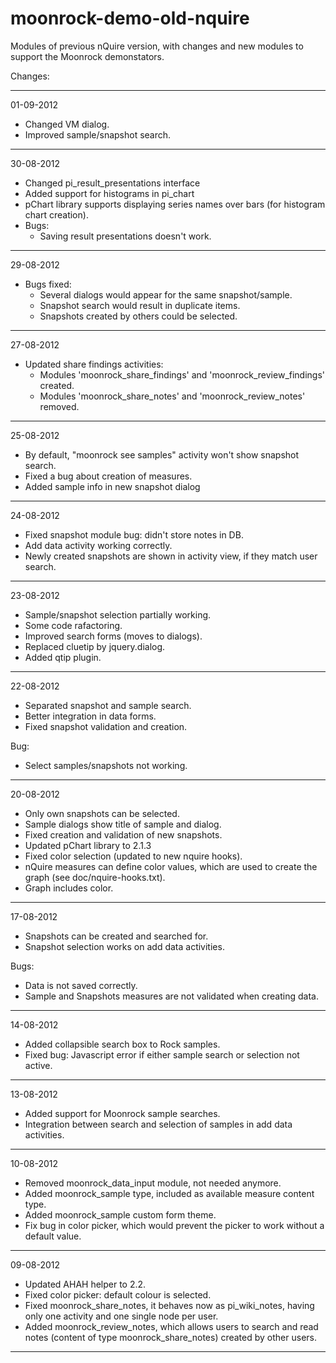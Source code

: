 moonrock-demo-old-nquire
========================


Modules of previous nQuire version, with changes and new modules to support the 
Moonrock demonstators.

Changes:

-----------------
01-09-2012

- Changed VM dialog.
- Improved sample/snapshot search.

-----------------
30-08-2012

- Changed pi_result_presentations interface
- Added support for histograms in pi_chart
- pChart library supports displaying series names over bars (for histogram chart creation).
- Bugs:
  + Saving result presentations doesn't work.

-----------------
29-08-2012

- Bugs fixed:
  + Several dialogs would appear for the same snapshot/sample.
  + Snapshot search would result in duplicate items.
  + Snapshots created by others could be selected.

-----------------
27-08-2012

- Updated share findings activities: 
  + Modules 'moonrock_share_findings' and 'moonrock_review_findings' created.
  + Modules 'moonrock_share_notes' and 'moonrock_review_notes' removed.


-----------------
25-08-2012

- By default, "moonrock see samples" activity won't show snapshot search.
- Fixed a bug about creation of measures.
- Added sample info in new snapshot dialog

-----------------
24-08-2012

- Fixed snapshot module bug: didn't store notes in DB.
- Add data activity working correctly.
- Newly created snapshots are shown in activity view, if they match user search.

-----------------
23-08-2012

- Sample/snapshot selection partially working.
- Some code rafactoring.
- Improved search forms (moves to dialogs).
- Replaced cluetip by jquery.dialog.
- Added qtip plugin.

-----------------
22-08-2012

- Separated snapshot and sample search.
- Better integration in data forms.
- Fixed snapshot validation and creation.

Bug:
- Select samples/snapshots not working.



-----------------
20-08-2012

- Only own snapshots can be selected.
- Sample dialogs show title of sample and dialog.
- Fixed creation and validation of new snapshots.
- Updated pChart library to 2.1.3
- Fixed color selection (updated to new nquire hooks).
- nQuire measures can define color values, which are used to create the graph (see doc/nquire-hooks.txt).
- Graph includes color.


-----------------
17-08-2012

- Snapshots can be created and searched for.
- Snapshot selection works on add data activities.

Bugs:
- Data is not saved correctly.
- Sample and Snapshots measures are not validated when creating data.

-----------------
14-08-2012

- Added collapsible search box to Rock samples.
- Fixed bug: Javascript error if either sample search or selection not active.

-----------------
13-08-2012

- Added support for Moonrock sample searches.
- Integration between search and selection of samples in add data activities.

-----------------
10-08-2012

- Removed moonrock_data_input module, not needed anymore.
- Added moonrock_sample type, included as available measure content type.
- Added moonrock_sample custom form theme.
- Fix bug in color picker, which would prevent the picker to work without a default value.

-----------------
09-08-2012

- Updated AHAH helper to 2.2.
- Fixed color picker: default colour is selected.
- Fixed moonrock_share_notes, it behaves now as pi_wiki_notes, having only one activity and one single node per user.
- Added moonrock_review_notes, which allows users to search and read notes (content of type moonrock_share_notes) created by other users.
------------------

